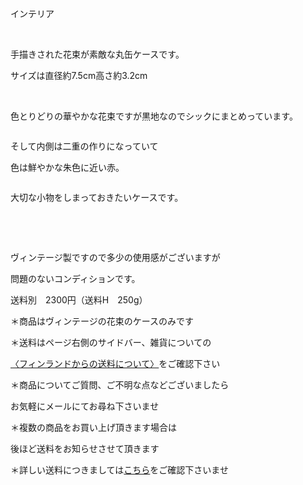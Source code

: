 <link rel="stylesheet" type="text/css" href="/assets/css/styles.css">

インテリア

  

手描きされた花束が素敵な丸缶ケースです。

サイズは直径約7.5cm高さ約3.2cm

  <img alt="" src="http://blog.cnobi.jp/v1/blog/user/71e35865e9e62f3f9d70420d6124d2ab/1473935822"/>       

色とりどりの華やかな花束ですが黒地なのでシックにまとめっています。

<img alt="" src="http://blog.cnobi.jp/v1/blog/user/71e35865e9e62f3f9d70420d6124d2ab/1473935818"/>
 

そして内側は二重の作りになっていて

色は鮮やかな朱色に近い赤。

<img alt="" src="http://blog.cnobi.jp/v1/blog/user/71e35865e9e62f3f9d70420d6124d2ab/1473935819"/>
 

大切な小物をしまっておきたいケースです。

<img alt="" src="http://blog.cnobi.jp/v1/blog/user/71e35865e9e62f3f9d70420d6124d2ab/1473935820"/>
 

<img alt="" src="http://blog.cnobi.jp/v1/blog/user/71e35865e9e62f3f9d70420d6124d2ab/1473935821"/>
 

<img alt="" src="http://blog.cnobi.jp/v1/blog/user/71e35865e9e62f3f9d70420d6124d2ab/1473935817"/>
 

<img alt="" src="http://blog.cnobi.jp/v1/blog/user/71e35865e9e62f3f9d70420d6124d2ab/1473935823"/>

  

ヴィンテージ製ですので多少の使用感がございますが

問題のないコンディションです。

送料別　2300円（送料H　250g）

＊商品はヴィンテージの花束のケースのみです

＊送料はページ右側のサイドバー、雑貨についての

[〈フィンランドからの送料について〉](https://dkzakka.github.io/2005/03/31/雑貨について.html)をご確認下さい

＊商品についてご質問、ご不明な点などございましたら

お気軽にメールにてお尋ね下さいませ

＊複数の商品をお買い上げ頂きます場合は 

後ほど送料をお知らせさせて頂きます

＊詳しい送料につきましては[こちら](http://dkzakka.blog.shinobi.jp/Entry/3385/)をご確認下さいませ